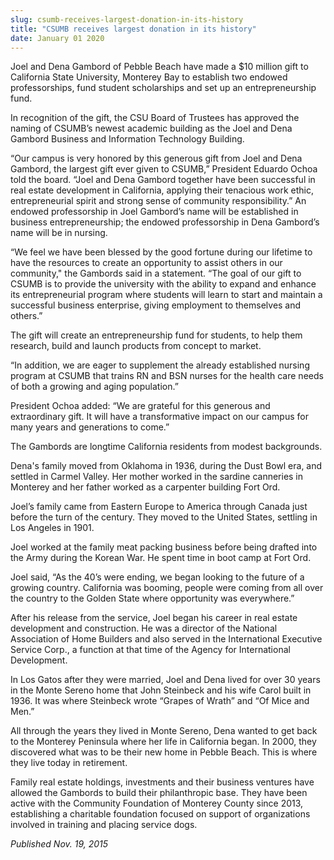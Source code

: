 ```yaml
---
slug: csumb-receives-largest-donation-in-its-history
title: "CSUMB receives largest donation in its history"
date: January 01 2020
---
```


 
<p>
  Joel and Dena Gambord of Pebble Beach have made a $10 million gift to
  California State University, Monterey Bay to establish two endowed
  professorships, fund student scholarships and set up an entrepreneurship fund.
</p>
<p>
  In recognition of the gift, the CSU Board of Trustees has approved the naming
  of CSUMB’s newest academic building as the Joel and Dena Gambord Business and
  Information Technology Building.
</p>
<p>
  “Our campus is very honored by this generous gift from Joel and Dena Gambord,
  the largest gift ever given to CSUMB,” President Eduardo Ochoa told the board.
  “Joel and Dena Gambord together have been successful in real estate
  development in California, applying their tenacious work ethic,
  entrepreneurial spirit and strong sense of community responsibility.” An
  endowed professorship in Joel Gambord’s name will be established in business
  entrepreneurship; the endowed professorship in Dena Gambord’s name will be in
  nursing.
</p>
<p>
  “We feel we have been blessed by the good fortune during our lifetime to have
  the resources to create an opportunity to assist others in our community," the
  Gambords said in a statement. “The goal of our gift to CSUMB is to provide the
  university with the ability to expand and enhance its entrepreneurial program
  where students will learn to start and maintain a successful business
  enterprise, giving employment to themselves and others.”
</p>
<p>
  The gift will create an entrepreneurship fund for students, to help them
  research, build and launch products from concept to market.
</p>
<p>
  “In addition, we are eager to supplement the already established nursing
  program at CSUMB that trains RN and BSN nurses for the health care needs of
  both a growing and aging population.”
</p>
<p>
  President Ochoa added: “We are grateful for this generous and extraordinary
  gift. It will have a transformative impact on our campus for many years and
  generations to come.”
</p>
<p>The Gambords are longtime California residents from modest backgrounds.</p>
<p>
  Dena's family moved from Oklahoma in 1936, during the Dust Bowl era, and
  settled in Carmel Valley. Her mother worked in the sardine canneries in
  Monterey and her father worked as a carpenter building Fort Ord.
</p>
<p>
  Joel’s family came from Eastern Europe to America through Canada just before
  the turn of the century. They moved to the United States, settling in Los
  Angeles in 1901.
</p>
<p>
  Joel worked at the family meat packing business before being drafted into the
  Army during the Korean War. He spent time in boot camp at Fort Ord.
</p>
<p>
  Joel said, “As the 40’s were ending, we began looking to the future of a
  growing country. California was booming, people were coming from all over the
  country to the Golden State where opportunity was everywhere.”
</p>
<p>
  After his release from the service, Joel began his career in real estate
  development and construction. He was a director of the National Association of
  Home Builders and also served in the International Executive Service Corp., a
  function at that time of the Agency for International Development.
</p>
<p>
  In Los Gatos after they were married, Joel and Dena lived for over 30 years in
  the Monte Sereno home that John Steinbeck and his wife Carol built in 1936. It
  was where Steinbeck wrote “Grapes of Wrath” and “Of Mice and Men.”
</p>
<p>
  All through the years they lived in Monte Sereno, Dena wanted to get back to
  the Monterey Peninsula where her life in California began. In 2000, they
  discovered what was to be their new home in Pebble Beach. This is where they
  live today in retirement.
</p>
<p>
  Family real estate holdings, investments and their business ventures have
  allowed the Gambords to build their philanthropic base. They have been active
  with the Community Foundation of Monterey County since 2013, establishing a
  charitable foundation focused on support of organizations involved in training
  and placing service dogs.
</p>
<p><em>Published Nov. 19, 2015</em></p>
 
